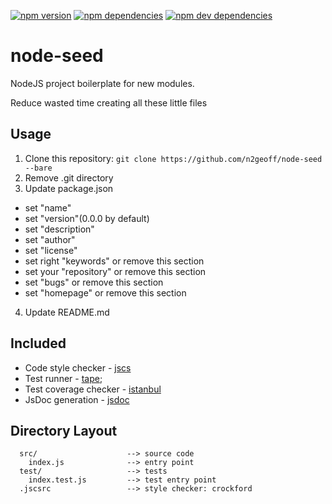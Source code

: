 [![npm version][project-npm-version]][project-npm-version-url]
[![npm dependencies][project-npm-dependencies]][project-npm-dependencies-url]
[![npm dev dependencies][project-npm-dev-dependencies]][project-npm-dev-dependencies-url]

# node-seed

NodeJS project boilerplate for new modules.

Reduce wasted time creating all these little files

## Usage

1. Clone this repository: `git clone https://github.com/n2geoff/node-seed --bare`
2. Remove .git directory
3. Update package.json
  - set "name"
  - set "version"(0.0.0 by default)
  - set "description"
  - set "author"
  - set "license"
  - set right "keywords" or remove this section
  - set your "repository" or remove this section
  - set "bugs" or remove this section
  - set "homepage" or remove this section
4. Update README.md

## Included

- Code style checker - [jscs](http://jscs.info/)
- Test runner - [tape](https://github.com/substack/tape);
- Test coverage checker - [istanbul](https://github.com/gotwarlost/istanbul/)
- JsDoc generation - [jsdoc](http://usejsdoc.org/)

## Directory Layout

```
  src/                    --> source code
    index.js              --> entry point
  test/                   --> tests
    index.test.js         --> test entry point
  .jscsrc                 --> style checker: crockford
```

[project-npm-version]: https://img.shields.io/npm/v/node-seed.svg
[project-npm-version-url]: https://www.npmjs.com/package/node-seed
[project-npm-dependencies]: https://david-dm.org/hwndept/node-seed/status.svg
[project-npm-dependencies-url]: https://david-dm.org/hwndept/node-seed
[project-npm-dev-dependencies]: https://david-dm.org/hwndept/node-seed/dev-status.svg
[project-npm-dev-dependencies-url]: https://david-dm.org/hwndept/node-seed#info=devDependencies&view=table
